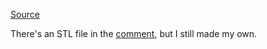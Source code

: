 [Source](https://www.reddit.com/r/ProgrammerHumor/comments/13ivr80/css_dev_award_guess_i_gotta_print_one_now/)

There's an STL file in the [comment](https://www.reddit.com/r/ProgrammerHumor/comments/13ivr80/comment/jkbyg9v/?utm_source=share&utm_medium=web3x&utm_name=web3xcss&utm_term=1&utm_content=share_button), but I still made my own.

